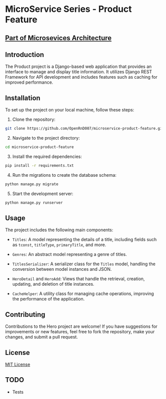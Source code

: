 # MicroService Series - Product Feature
## [Part of Microsevices Architecture](https://github.com/OpenRnD007/microservices/)

## Introduction
The Product project is a Django-based web application that provides an interface to manage and display title information. It utilizes Django REST Framework for API development and includes features such as caching for improved performance.

## Installation

To set up the project on your local machine, follow these steps:

1. Clone the repository:
```bash
git clone https://github.com/OpenRnD007/microservice-product-feature.git
```

2. Navigate to the project directory:
```bash
cd microservice-product-feature
```

3. Install the required dependencies:
```bash
pip install -r requirements.txt
```

4. Run the migrations to create the database schema:

```bash
python manage.py migrate
```

5. Start the development server:
```bash
python manage.py runserver
```

## Usage

The project includes the following main components:

- `Titles`: A model representing the details of a title, including fields such as `tconst`, `titleType`, `primaryTitle`, and more.

- `Genres`: An abstract model representing a genre of titles.

- `TitlesSerializer`: A serializer class for the `Titles` model, handling the conversion between model instances and JSON.

- `HeroDetail` and `HeroAdd`: Views that handle the retrieval, creation, updating, and deletion of title instances.

- `CacheHelper`: A utility class for managing cache operations, improving the performance of the application.


## Contributing

Contributions to the Hero project are welcome! If you have suggestions for improvements or new features, feel free to fork the repository, make your changes, and submit a pull request.

## License

[MIT License](LICENSE.md)

## TODO
- Tests